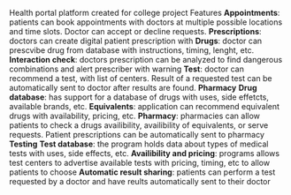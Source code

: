 Health portal platform created for college project
Features
**Appointments**: patients can book appointments with doctors at multiple possible locations and time slots. Doctor can accept or decline requests.
**Prescriptions**: doctors can create digital patient prescription with
  **Drugs**: doctor can prescvibe drug from database with instructions, timing, lenght, etc.
  **Interaction check**: doctors prescription can be analyzed to find dangerous combinations and alert prescriber with warning
  **Test**: doctor can recommend a test, with list of centers. Result of a requested test can be automatically sent to doctor after results are found.
**Pharmacy**
  **Drug database**: has support for a database of drugs with uses, side effetcts, available brands, etc.
  **Equivalents**: application can recommend equivalent drugs with availability, pricing, etc.
  **Pharmacy**: pharmacies can allow patients to check a drugs availibility, availibility of equivalents, or serve requests. Patient prescriptions can be automatically sent to pharmacy
**Testing**
  **Test database**: the program holds data about types of medical tests with uses, side effects, etc.
  **Availibility and pricing**: programs allows test centers to advertise available tests with pricing, timing, etc to allow patients to choose
  **Automatic result sharing**: patients can perform a test requested by a doctor and have reults automatically sent to their doctor 
  
